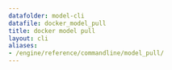 ```yaml
---
datafolder: model-cli
datafile: docker_model_pull
title: docker model pull
layout: cli
aliases:
- /engine/reference/commandline/model_pull/
---
```


<!--
This page is automatically generated from Docker's source code. If you want to
suggest a change to the text that appears here, open a ticket or pull request
in the source repository on GitHub:

https://github.com/docker/model-cli
-->
